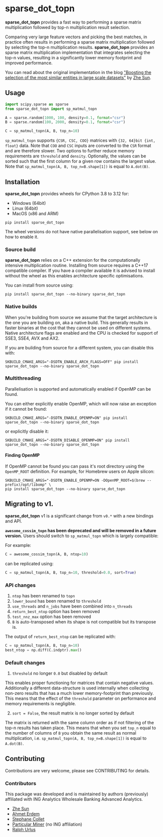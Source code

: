 # sparse\_dot\_topn

**sparse\_dot\_topn** provides a fast way to performing a sparse matrix multiplication followed by top-n multiplication result selection.

Comparing very large feature vectors and picking the best matches, in practice often results in performing a sparse matrix multiplication followed by selecting the top-n multiplication results.
**sparse\_dot\_topn** provides an sparse matrix multiplication implementation that integrates selecting the top-n values, resulting in a significantly lower memory footprint and improved performance.

You can read about the original implementation in the blog ["Boosting the selection of the most similar entities in large scale datasets"](https://medium.com/@ingwbaa/https-medium-com-ingwbaa-boosting-selection-of-the-most-similar-entities-in-large-scale-datasets-450b3242e618) by [Zhe Sun](https://www.sun-analytics.nl/posts/2017-07-26-boosting-selection-of-most-similar-entities-in-large-scale-datasets/).

## Usage

```python
import scipy.sparse as sparse
from sparse_dot_topn import sp_matmul_topn

A = sparse.random(1000, 100, density=0.1, format="csr")
B = sparse.random(100, 2000, density=0.1, format="csr")

C = sp_matmul_topn(A, B, top_n=10)
```

`sp_matmul_topn` supports `{CSR, CSC, COO}` matrices with `{32, 64}bit {int, float}` data.
Note that `COO` and `CSC` inputs are converted to the `CSR` format and are therefore slower.
Two options to further reduce memory requirements are `threshold` and `density`.
Optionally, the values can be sorted such that the first column for a given row contains the largest value.
Note that `sp_matmul_topn(A, B, top_n=B.shape[1])` is equal to `A.dot(B)`.

## Installation

**sparse\_dot\_topn** provides wheels for CPython 3.8 to 3.12 for:

* Windows (64bit)
* Linux (64bit)
* MacOS (x86 and ARM)

```shell
pip install sparse_dot_topn
```

The wheel versions do not have native parallelisation support, see below on how to enable it.

### Source build

**sparse\_dot\_topn** relies on a C++ extension for the computationally intensive multiplication routine.
Installing from source requires a C++17 compatible compiler.
If you have a compiler available it is advised to install without the wheel as this enables architecture specific optimisations.

You can install from source using:

```shell
pip install sparse_dot_topn --no-binary sparse_dot_topn
```

### Native builds

When you're building from source we assume that the target architecture is the one you are building on, aka a native build.
This generally results in faster binaries at the cost that they cannot be used on different systems.
Native architecture flags are enabled and the CPU is checked for support of SSE3, SSE4, AVX and AX2.

If you are building from source for a different system, you can disable this with:

```shell
SKBUILD_CMAKE_ARGS="-DSDTN_ENABLE_ARCH_FLAGS=OFF" pip install sparse_dot_topn --no-binary sparse_dot_topn
```

### Multithreading

Parallelisation is supported and automatically enabled if OpenMP can be found.

You can either explicitly enable OpenMP, which will now raise an exception if it cannot be found:

```shell
SKBUILD_CMAKE_ARGS="-DSDTN_ENABLE_OPENMP=ON" pip install sparse_dot_topn --no-binary sparse_dot_topn
```
or explicitly disable it:

```shell
SKBUILD_CMAKE_ARGS="-DSDTN_DISABLE_OPENMP=ON" pip install sparse_dot_topn --no-binary sparse_dot_topn
```

#### Finding OpenMP

If OpenMP cannot be found you can pass it's root directory using the `OpenMP_ROOT` definition.
For example, for Homebrew users on Apple silicon: 

```shell
SKBUILD_CMAKE_ARGS="-DSDTN_ENABLE_OPENMP=ON -DOpenMP_ROOT=$(brew --prefix)/opt/libomp" \
pip install sparse_dot_topn --no-binary sparse_dot_topn
```

## Migrating to v1.

**sparse\_dot\_topn** v1 is a significant change from `v0.*` with a new bindings and API.

**`awesome_cossim_topn` has been deprecated and will be removed in a future version.**
Users should switch to `sp_matmul_topn` which is largely compatible:

For example:

```python
C = awesome_cossim_topn(A, B, ntop=10)
```

can be replicated using:

```python
C = sp_matmul_topn(A, B, top_n=10, threshold=0.0, sort=True)
```


### API changes

1. `ntop` has been renamed to `topn`
2. `lower_bound` has been renamed to `threshold`
3. `use_threads` and `n_jobs` have been combined into `n_threads`
4. `return_best_ntop` option has been removed
5. `test_nnz_max` option has been removed
6. `B` is auto-transposed when its shape is not compatible but its transpose is.

The output of `return_best_ntop` can be replicated with:

```python
C = sp_matmul_topn(A, B, top_n=10)
best_ntop = np.diff(C.indptr).max()
```

### Default changes

1. `threshold` no longer `0.0` but disabled by default

This enables proper functioning for matrices that contain negative values.
Additionally a different data-structure is used internally when collecting non-zero results that has a much lower memory-footprint than previously.
This means that the effect of the `threshold` parameter on performance and memory requirements is negligible. 

2. `sort = False`, the result matrix is no longer sorted by default

The matrix is returned with the same column order as if not filtering of the top-n results has taken place.
This means that when you set `top_n` equal to the number of columns of `B` you obtain the same result as normal multiplication,
i.e. `sp_matmul_topn(A, B, top_n=B.shape[1])` is equal to `A.dot(B)`.

## Contributing

Contributions are very welcome, please see CONTRIBUTING for details.

### Contributors

This package was developed and is maintained by authors (previously) affiliated with ING Analytics Wholesale Banking Advanced Analytics.

* [Zhe Sun](https://github.com/ymwdalex/)
* [Ahmet Erdem](https://github.com/aerdem4)
* [Stephane Collet](https://github.com/stephanecollot)
* [Particular Miner](https://github.com/ParticularMiner) (no ING affiliation)
* [Ralph Urlus](https://github.com/RUrlus)

